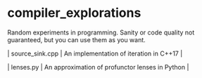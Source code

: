 # compiler_explorations
Random experiments in programming. Sanity or code quality not guaranteed,
but you can use them as you want.

| source_sink.cpp  |  An implementation of iteration in C++17         | 

| lenses.py        |  An approximation of profunctor lenses in Python |
